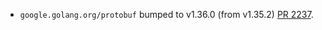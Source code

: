 * `google.golang.org/protobuf` bumped to v1.36.0 (from v1.35.2) [PR 2237](https://github.com/provenance-io/provenance/pull/2237).
